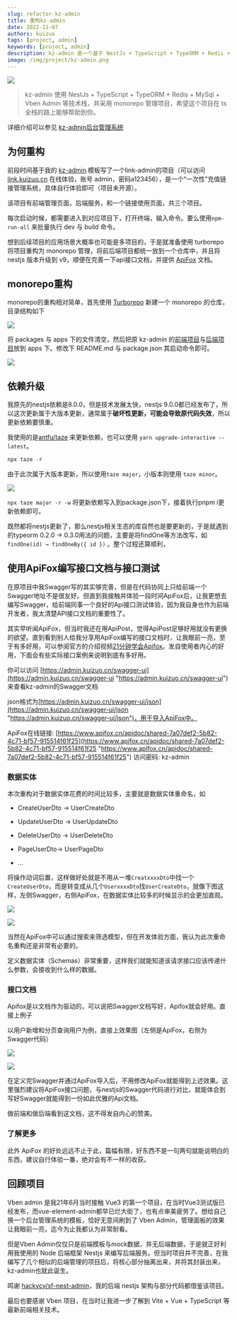 ```yaml
---
slug: refactor-kz-admin
title: 重构kz-admin
date: 2022-11-07
authors: kuizuo
tags: [project, admin]
keywords: [project, admin]
description: kz-admin 是一个基于 NestJs + TypeScript + TypeORM + Redis + MySql + Vben Admin 编写的一款前后端分离的权限管理系统
image: /img/project/kz-admin.png
---
```


![](https://img.kuizuo.cn/logo_irKdpu5Epv.png)

> kz-admin 使用 NestJs + TypeScript + TypeORM + Redis + MySql + Vben Admin
> 等技术栈，并采用 monorepo 管理项目，希望这个项目在 ts 全栈的路上能够帮助到你。

详细介绍可以参见 [kz-admin后台管理系统](/kz-admin)

## 为何重构

前段时间基于我的 [kz-admin](https://github.com/kuizuo/kz-admin "kz-admin")
模板写了一个link-admin的项目（可以访问 [link.kuizuo.cn](http://link.kuizuo.cn/ "link.kuizuo.cn") 在线体验，账号 admin，密码a123456），是一个“一次性”充值链接管理系统，具体自行体验即可（项目未开源）。

该项目有前端管理页面，后端服务，和一个链接使用页面，共三个项目。

每次启动时候，都需要进入到对应项目下，打开终端，输入命令。要么使用`npm-run-all` 来批量执行 dev 与 build 命令。

想到后续项目的应用场景大概率也可能是多项目的，于是就准备使用 turborepo 将项目重构为 monorepo 管理，将前后端项目都统一放到一个仓库中，并且将 nestjs 版本升级到 v9，顺便在完善一下api接口文档，并提供 [ApiFox](https://www.apifox.cn/ "ApiFox") 文档。

<!-- truncate -->

## monorepo重构

monorepo的重构相对简单，首先使用 [Turborepo](https://turbo.build/repo/docs/getting-started/create-new "Turborepo") 新建一个 monorepo 的仓库，目录结构如下

![](https://img.kuizuo.cn/image_Svd1WZKBdf.png)

将 packages 与 apps 下的文件清空，然后把原 kz-admin 的[前端项目](https://github.com/kuizuo/kz-vue-admin)与[后端项目](https://github.com/kuizuo/kz-nest-admin)放到 apps 下。修改下 README.md 与 package.json 其启动命令即可。

![](https://img.kuizuo.cn/image_eYL2rKrakb.png)

## 依赖升级

我原先的nestjs依赖是8.0.0，但是技术发展太快，nestjs
9.0.0都已经发布了，所以这次更新属于大版本更新，通常属于**破坏性更新，可能会导致原代码失效**，所以更新依赖要慎重。

我使用的是[antfu/taze](https://github.com/antfu/taze "antfu/taze") 来更新依赖，也可以使用 `yarn upgrade-interactive -- latest`。

```javascript
npx taze -r
```

由于此次属于大版本更新，所以使用`taze major`，小版本则使用 `taze minor`。

![](https://img.kuizuo.cn/image_xJ_Bh1NZih.png)

`npx taze major -r -w` 将更新依赖写入到package.json下，接着执行pnpm i更新依赖即可。

既然都将nestjs更新了，那么nestjs相关生态的库自然也是要更新的，于是就遇到的typeorm 0.2.0 → 0.3.0用法的问题，主要是将findOne等方法改写，如 `findOne(id) → findOneBy({ id })` 。整个过程还算顺利，

## 使用ApiFox编写接口文档与接口测试

在原项目中我Swagger写的其实够完善，但是在代码协同上只给前端一个Swagger地址不是很友好。但直到我接触并体验一段时间ApiFox后，让我更想去编写Swagger，给前端同事一个良好的Api接口测试体验，因为我自身也作为前端开发者，我太清楚API接口文档的重要性了。

其实早听闻ApiFox，但当时我还在用ApiPost，觉得ApiPost足够好用就没有更换的欲望。直到看到别人给我分享用ApiFox编写的接口文档时，让我眼前一亮，至于有多好用，可以参阅官方的介绍视频[21分钟学会Apifox](https://www.bilibili.com/video/BV1ae4y1y7bf "21分钟学会Apifox")。发自使用者内心的好用，下面会有些实际接口案例来说明到底有多好用。

你可以访问 [https://admin.kuizuo.cn/swagger-ui](https://admin.kuizuo.cn/swagger-ui "https://admin.kuizuo.cn/swagger-ui") 来查看kz-admin的Swagger文档

json格式为[https://admin.kuizuo.cn/swagger-ui/json](https://admin.kuizuo.cn/swagger-ui/json "https://admin.kuizuo.cn/swagger-ui/json")，用于导入ApiFox中。

ApiFox在线链接: [https://www.apifox.cn/apidoc/shared-7a07def2-5b82-4c71-bf57-915514f61f25](https://www.apifox.cn/apidoc/shared-7a07def2-5b82-4c71-bf57-915514f61f25 "https://www.apifox.cn/apidoc/shared-7a07def2-5b82-4c71-bf57-915514f61f25") 访问密码: kz-admin

### 数据实体

本次重构对于数据实体花费的时间比较多，主要就是数据实体重命名，如

- CreateUserDto → UserCreateDto

- UpdateUserDto → UserUpdateDto

- DeleteUserDto → UserDeleteDto

- PageUserDto→ UserPageDto

- ...

将操作动词后置，这样做好处就是不用从一堆`CreatxxxxDto`中找一个`CreateUserDto`，而是转变成从几个`UserxxxxDto`找`UserCreateDto`，就像下图这样，左侧Swagger，右侧ApiFox，在数据实体比较多的时候显示的会更加直观。

![](https://img.kuizuo.cn/image_a4g_9OfyUw.png)

![](https://img.kuizuo.cn/image_avg9_2fE5G.png)

当然在ApiFox中可以通过搜索来筛选模型，但在开发体验方面，我认为此次重命名重构还是非常有必要的。

定义数据实体（Schemas）非常重要，这样我们就能知道该请求接口应该传递什么参数，会接收到什么样的数据。

### 接口文档

Apifox是以文档作为驱动的，可以说把Swagger文档写好，Apifox就会好用。直接上例子

以用户新增和分页查询用户为例，直接上效果图（左侧是ApiFox，右侧为Swagger代码）

![](https://img.kuizuo.cn/image_Zs3cEmA7KD.png)

![](https://img.kuizuo.cn/image_WLjlJRNBlH.png)

在定义完Swagger并通过ApiFox导入后，不用修改ApiFox就能得到上述效果。这里强烈建议将ApiFox接口问题，与nestjs的Swagger代码进行对比，就能体会到写好Swagger就能得到一份如此优雅的Api文档。

做前端和做后端看到这文档，这不得发自内心的赞美。

### 了解更多

此外 ApiFox 的好处远远不止于此，篇幅有限，好东西不是一句两句就能说明白的东西，建议自行体验一番，绝对会有不一样的收获。

## 回顾项目

Vben admin 是我21年6月当时接触 Vue3 的第一个项目，在当时Vue3测试版已经发布，而vue-element-admin都早已烂大街了，也有点审美疲劳了。想给自己换一个后台管理系统的模板，恰好无意间刷到了 Vben Admin，管理面板的效果让我眼前一亮，迄今为止我都认为非常耐看。

但是Vben Admin仅仅只是前端模板与mock数据，并无后端数据，于是就正好利用我使用的 Node 后端框架 Nestjs 来编写后端服务。但当时项目并不完善，在我编写了几个相似的后端管理的项目后，将核心部分抽离出来，并将其封装出来，kz-admin也就此诞生。

鸣谢 [hackycy/sf-nest-admin](https://github.com/hackycy/sf-nest-admin)，我的后端 nestjs 架构与部分代码都借鉴该项目。

最后也要感谢 Vben 项目，在当时让我进一步了解到 Vite + Vue + TypeScript 等最新前端相关技术。
